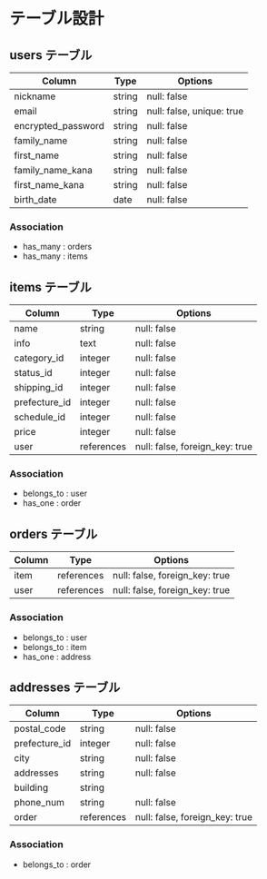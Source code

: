 # テーブル設計

## users テーブル

| Column             | Type    | Options                   |
| ------------------ | ------- | ------------------------- |
| nickname           | string  | null: false               |
| email              | string  | null: false, unique: true |
| encrypted_password | string  | null: false               |
| family_name        | string  | null: false               |
| first_name         | string  | null: false               |
| family_name_kana   | string  | null: false               |
| first_name_kana    | string  | null: false               |
| birth_date         | date    | null: false               |

### Association

- has_many : orders
- has_many : items


## items テーブル

| Column        | Type       | Options                        |
| ------------- | ---------- | ------------------------------ |
| name          | string     | null: false                    |
| info          | text       | null: false                    |
| category_id   | integer    | null: false                    |
| status_id     | integer    | null: false                    |
| shipping_id   | integer    | null: false                    |
| prefecture_id | integer    | null: false                    |
| schedule_id   | integer    | null: false                    |
| price         | integer    | null: false                    |
| user          | references | null: false, foreign_key: true |

### Association

- belongs_to : user
- has_one    : order



## orders テーブル

| Column | Type       | Options                        |
| ------ | ---------- | ------------------------------ |
| item   | references | null: false, foreign_key: true |
| user   | references | null: false, foreign_key: true |

### Association

- belongs_to : user
- belongs_to : item
- has_one    : address


## addresses テーブル

| Column        | Type       | Options                        |
| ------------- | ---------- | -------------------------------|
| postal_code   | string     | null: false                    |
| prefecture_id | integer    | null: false                    |
| city          | string     | null: false                    |
| addresses     | string     | null: false                    |
| building      | string     |                                |
| phone_num     | string     | null: false                    |
| order         | references | null: false, foreign_key: true |


### Association

- belongs_to : order
